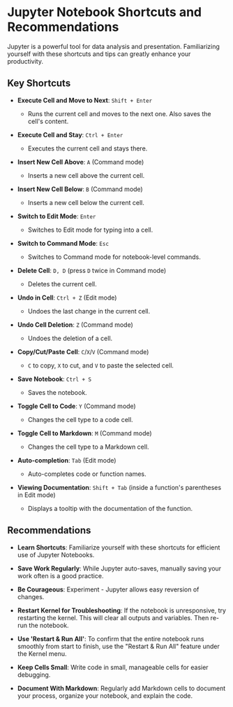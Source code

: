 # Jupyter Notebook Shortcuts and Recommendations

Jupyter is a powerful tool for data analysis and presentation.
Familiarizing yourself with these shortcuts and tips can greatly enhance your productivity.

## Key Shortcuts

- **Execute Cell and Move to Next**: `Shift + Enter`
  - Runs the current cell and moves to the next one. Also saves the cell's content.

- **Execute Cell and Stay**: `Ctrl + Enter`
  - Executes the current cell and stays there.

- **Insert New Cell Above**: `A` (Command mode)
  - Inserts a new cell above the current cell.

- **Insert New Cell Below**: `B` (Command mode)
  - Inserts a new cell below the current cell.

- **Switch to Edit Mode**: `Enter`
  - Switches to Edit mode for typing into a cell.

- **Switch to Command Mode**: `Esc`
  - Switches to Command mode for notebook-level commands.

- **Delete Cell**: `D, D` (press `D` twice in Command mode)
  - Deletes the current cell.

- **Undo in Cell**: `Ctrl + Z` (Edit mode)
  - Undoes the last change in the current cell.

- **Undo Cell Deletion**: `Z` (Command mode)
  - Undoes the deletion of a cell.

- **Copy/Cut/Paste Cell**: `C`/`X`/`V` (Command mode)
  - `C` to copy, `X` to cut, and `V` to paste the selected cell.

- **Save Notebook**: `Ctrl + S`
  - Saves the notebook.

- **Toggle Cell to Code**: `Y` (Command mode)
  - Changes the cell type to a code cell.

- **Toggle Cell to Markdown**: `M` (Command mode)
  - Changes the cell type to a Markdown cell.

- **Auto-completion**: `Tab` (Edit mode)
  - Auto-completes code or function names.

- **Viewing Documentation**: `Shift + Tab` (inside a function's parentheses in Edit mode)
  - Displays a tooltip with the documentation of the function.

## Recommendations

- **Learn Shortcuts**: Familiarize yourself with these shortcuts for efficient use of Jupyter Notebooks.

- **Save Work Regularly**: While Jupyter auto-saves, manually saving your work often is a good practice.

- **Be Courageous**: Experiment - Jupyter allows easy reversion of changes.

- **Restart Kernel for Troubleshooting**: If the notebook is unresponsive, try restarting the kernel. This will clear all outputs and variables. Then re-run the notebook.

- **Use 'Restart & Run All'**: To confirm that the entire notebook runs smoothly from start to finish, use the "Restart & Run All" feature under the Kernel menu.

- **Keep Cells Small**: Write code in small, manageable cells for easier debugging.

- **Document With Markdown**: Regularly add Markdown cells to document your process, organize your notebook, and explain the code.
